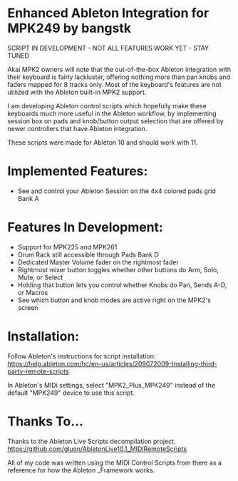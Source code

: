 # Enhanced Ableton Integration for MPK249 by bangstk

SCRIPT IN DEVELOPMENT - NOT ALL FEATURES WORK YET - STAY TUNED

Akai MPK2 owners will note that the out-of-the-box Ableton integration with their keyboard is fairly lackluster, offering nothing more than pan knobs and faders mapped for 8 tracks only. Most of the keyboard's features are not utilized with the Ableton built-in MPK2 support.

I am developing Ableton control scripts which hopefully make these keyboards much more useful in the Ableton workflow, by implementing session box on pads and knob/button output selection that are offered by newer controllers that have Ableton integration.

These scripts were made for Ableton 10 and should work with 11.

# Implemented Features:
- See and control your Ableton Session on the 4x4 colored pads grid Bank A

# Features In Development:
- Support for MPK225 and MPK261
- Drum Rack still accessible through Pads Bank D
- Dedicated Master Volume fader on the rightmost fader
- Rightmost mixer button toggles whether other buttons do Arm, Solo, Mute, or Select
- Holding that button lets you control whether Knobs do Pan, Sends A-D, or Macros
- See which button and knob modes are active right on the MPK2's screen

# Installation:
Follow Ableton's instructions for script installation: https://help.ableton.com/hc/en-us/articles/209072009-Installing-third-party-remote-scripts

In Ableton's MIDi settings, select "MPK2_Plus_MPK249" instead of the default "MPK249" device to use this script.

# Thanks To...

Thanks to the Ableton Live Scripts decompilation project.
https://github.com/gluon/AbletonLive10.1_MIDIRemoteScripts

All of my code was written using the MIDI Control Scripts from there as a reference for how the Ableton _Framework works.

